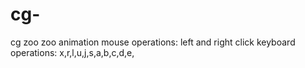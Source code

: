 # cg-
cg zoo zoo animation
mouse operations: left and right click
keyboard operations: x,r,l,u,j,s,a,b,c,d,e,
